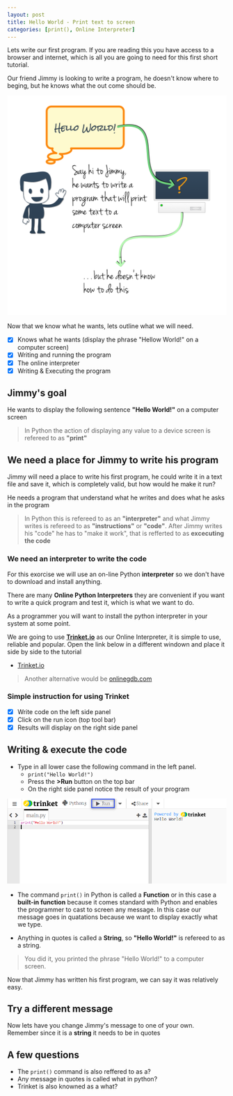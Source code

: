 ```yaml
---
layout: post
title: Hello World - Print text to screen
categories: [print(), Online Interpreter]
---
```


Lets write our first program. If you are reading this you have access to a browser and internet, which is all you are going to need for this first short tutorial.

Our friend Jimmy is looking to write a program, he doesn't know where to beging, but he knows what the out come should be.

![Hello Jimmy](/images/jimmy_hello.png)

Now that we know what he wants, lets outline what we will need.

* [x] Knows what he wants (display the phrase "Hellow World!" on a computer screen)
* [x] Writing and running the program
* [x] The online interpreter
* [x] Writing & Executing the program

## Jimmy's goal

He wants to display the following sentence **"Hello World!"** on a computer screen

> In Python the action of displaying any value to a device screen is refereed to as **"print"**

## We need a place for Jimmy to write his program

Jimmy will need a place to write his first program, he could write it in a text file and save it, which is completely valid, but how would he make it run?

He needs a program that understand what he writes and does what he asks in the program

> In Python this is refereed to as an **"interpreter"** and what Jimmy writes is refereed to as **"instructions"** or **"code"**. After Jimmy writes his "code" he has to "make it work", that is refferted to as **excecuting the code**

### We need an interpreter to write the code

For this exorcise we will use an on-line Python **interpreter** so we don't have to download and install anything.

There are many **Online Python Interpreters** they are convenient if you want to write a quick program and test it, which is what we want to do.

As a programmer you will want to install the python interpreter in your system at some point.

We are going to use **[Trinket.io](https://trinket.io/embed/python3/c0a3e920df)** as our Online Interpreter, it is simple to use, reliable and popular. Open the link below in a different windown and place it side by side to the tutorial

* [Trinket.io](https://trinket.io/embed/python3/c0a3e920df)

> Another alternative would be [onlinegdb.com](https://www.onlinegdb.com/online_python_interpreter)

### Simple instruction for using Trinket

* [x] Write code on the left side panel
* [x] Click on the run icon (top tool bar)
* [x] Results will display on the right side panel

## Writing & execute the code

* Type in all lower case the following command in the left panel.
  * `print("Hello World!")`
  * Press the **>Run** button on the top bar
  * On the right side panel notice the result of your program

![Hello World](/images/trinket.io-01.png)

* The command `print()` in Python is called a **Function** or in this case a **built-in function** because it comes standard with Python and enables the programmer to cast to screen any message. In this case our message goes in quatations because we want to display exactly what we type.

* Anything in quotes is called a **String**, so **"Hello World!"** is refereed to as a string.

> You did it, you printed the phrase "Hello World!" to a computer screen.

Now that Jimmy has written his first program, we can say it was relatively easy.

## Try a different message

Now lets have you change Jimmy's message to one of your own. Remember since it is a **string** it needs to be in quotes

## A few questions

* The `print()` command is also reffered to as a?
* Any message in quotes is called what in python?
* Trinket is also knowned as a what?
